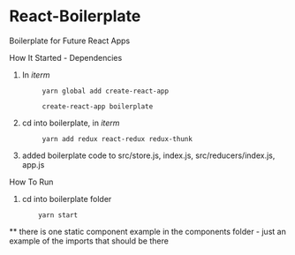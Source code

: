 # React-Boilerplate

Boilerplate for Future React Apps

How It Started - Dependencies 

1. In *iterm* 
      
            yarn global add create-react-app 
      
            create-react-app boilerplate
    
2. cd into boilerplate, in *iterm* 

            yarn add redux react-redux redux-thunk

3. added boilerplate code to src/store.js, index.js, src/reducers/index.js, app.js


How To Run

1. cd into boilerplate folder
           
           yarn start 
      

    
** there is one static component example in the components folder - just an example of the imports that should be there
